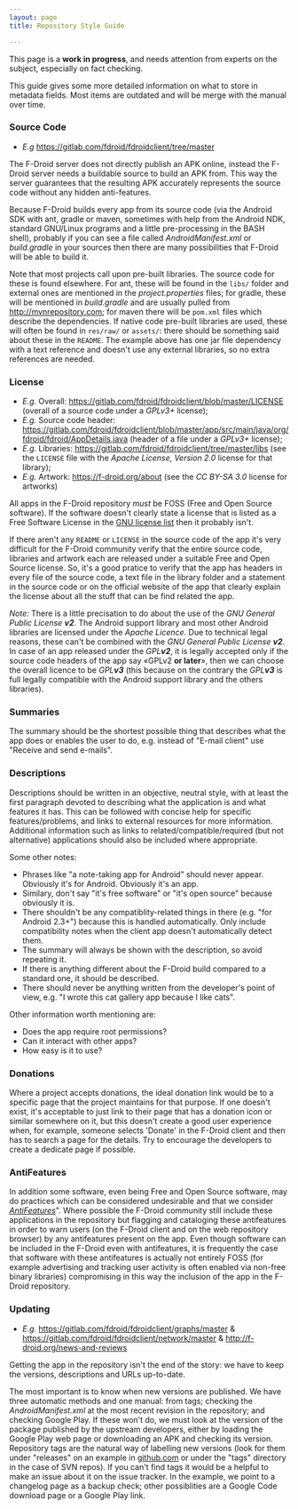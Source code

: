 ```yaml
---
layout: page
title: Repository Style Guide

---
```


This page is a __work in progress__, and needs attention from experts on
the subject, especially on fact checking.

This guide gives some more detailed information on what to store in
metadata fields. Most items are outdated and will be merge with the
manual over time.

### Source Code

* *E.g* <https://gitlab.com/fdroid/fdroidclient/tree/master>

The F-Droid server does not directly publish an APK online, instead the
F-Droid server needs a buildable source to build an APK from. This way
the server guarantees that the resulting APK accurately represents the
source code without any hidden anti-features.

Because F-Droid builds every app from its source code (via the Android
SDK with ant, gradle or maven, sometimes with help from the Android NDK,
standard GNU/Linux programs and a little pre-processing in the BASH
shell), probably if you can see a file called _AndroidManifest.xml_ or
_build.gradle_ in your sources then there are many possibilities that
F-Droid will be able to build it.

Note that most projects call upon pre-built libraries. The source code
for these is found elsewhere. For ant, these will be found in the
`libs/` folder and external ones are mentioned in the
_project.properties_ files; for gradle, these will be mentioned in
_build.gradle_ and are usually pulled from <http://mvnrepository.com>;
for maven there will be `pom.xml` files which describe the dependencies.
If native code pre-built libraries are used, these will often be found
in `res/raw/` or `assets/`: there should be something said about these
in the `README`. The example above has one jar file dependency with a
text reference and doesn't use any external libraries, so no extra
references are needed.


### License

- *E.g.* Overall: <https://gitlab.com/fdroid/fdroidclient/blob/master/LICENSE> (overall of
a source code under a *GPLv3+* license);
- *E.g.* Source code header: <https://gitlab.com/fdroid/fdroidclient/blob/master/app/src/main/java/org/fdroid/fdroid/AppDetails.java> (header of a file under a *GPLv3+* license);
- *E.g.* Libraries: <https://gitlab.com/fdroid/fdroidclient/tree/master/libs> (see the `LICENSE` file with the *Apache License, Version 2.0* license for that library);
- *E.g.* Artwork: <https://f-droid.org/about> (see the *CC BY-SA 3.0* license for artworks)

All apps in the F-Droid repository *must* be FOSS (Free and Open Source
software). If the software doesn't clearly state a license that is
listed as a Free Software License in the [GNU license
list](http://www.gnu.org/licenses/license-list.html#SoftwareLicenses)
then it probably isn't.

If there aren't any `README` or `LICENSE` in the source code of the app
it's very difficult for the F-Droid community verify that the entire
source code, libraries and artwork each are released under a suitable
Free and Open Source license. So, it's a good pratice to verify that the
app has headers in every file of the source code, a text file in the
library folder and a statement in the source code or on the official
website of the app that clearly explain the license about all the stuff
that can be find related the app.

*Note:* There is a little precisation to do about the use of the *GNU
General Public License **v2***. The Android support library and most
other Android libraries are licensed under the *Apache Licence*. Due to
technical legal reasons, these can't be combined with the *GNU General
Public License **v2***. In case of an app released under the
*GPL**v2***, it is legally accepted only if the source code headers of
the app say «GPLv2 **or later**», then we can choose the overall licence
to be *GPL**v3*** (this because on the contrary the *GPL**v3*** is full
legally compatible with the Android support library and the others
libraries).


### Summaries

The summary should be the shortest possible thing that describes what
the app does or enables the user to do, e.g. instead of "E-mail client"
use "Receive and send e-mails".


### Descriptions

Descriptions should be written in an objective, neutral style, with at
least the first paragraph devoted to describing what the application is
and what features it has. This can be followed with concise help for
specific features/problems, and links to external resources for more
information. Additional information such as links to
related/compatible/required (but not alternative) applications should
also be included where appropriate.

Some other notes:

-   Phrases like "a note-taking app for Android" should never appear.
    Obviously it's for Android. Obviously it's an app.
-   Similary, don't say "it's free software" or "it's open source"
    because obviously it is.
-   There shouldn't be any compatiblity-related things in there (e.g.
    "for Android 2.3+") because this is handled automatically. Only
    include compatibility notes when the client app doesn't
    automatically detect them.
-   The summary will always be shown with the description, so avoid
    repeating it.
-   If there is anything different about the F-Droid build compared to a
    standard one, it should be described.
-   There should never be anything written from the developer's point of
    view, e.g. "I wrote this cat gallery app because I like cats".

Other information worth mentioning are:

-   Does the app require root permissions?
-   Can it interact with other apps?
-   How easy is it to use?


### Donations

Where a project accepts donations, the ideal donation link would be to a
specific page that the project maintains for that purpose. If one
doesn't exist, it's acceptable to just link to their page that has a
donation icon or similar somewhere on it, but this doesn't create a good
user experience when, for example, someone selects 'Donate' in the
F-Droid client and then has to search a page for the details. Try to
encourage the developers to create a dedicate page if possible.


### AntiFeatures

In addition some software, even being Free and Open Source software, may
do practices which can be considered undesirable and that we consider
[_AntiFeatures_](https://f-droid.org/wiki/page/Antifeatures)". Where possible the F-Droid
community still include these applications in the repository but
flagging and cataloging these antifeatures in order to warn users (on
the F-Droid client and on the web repository browser) by any
antifeatures present on the app. Even though software can be included in
the F-Droid even with antifeatures, it is frequently the case that
software with these antifeatures is actually not entirely FOSS (for
example advertising and tracking user activity is often enabled via
non-free binary libraries) compromising in this way the inclusion of the
app in the F-Droid repository.


### Updating

- *E.g.* <https://gitlab.com/fdroid/fdroidclient/graphs/master> & <https://gitlab.com/fdroid/fdroidclient/network/master> & <http://f-droid.org/news-and-reviews>

Getting the app in the repository isn't the end of the story: we have to
keep the versions, descriptions and URLs up-to-date.

The most important is to know when new versions are published. We have
three automatic methods and one manual: from tags; checking the
_AndroidManifest.xml_ at the most recent revision in the repository; and
checking Google Play. If these won't do, we must look at the version of
the package published by the upstream developers, either by loading the
Google Play web page or downloading an APK and checking its version.
Repository tags are the natural way of labelling new versions (look for
them under "releases" on an example in
[github.com](https://github.com/dschuermann/document-viewer/releases) or
under the "tags" directory in the case of SVN repos). If you can't find
tags it would be a helpful to make an issue about it on the issue
tracker. In the example, we point to a changelog page as a backup check;
other possiblities are a Google Code download page or a Google Play
link.
